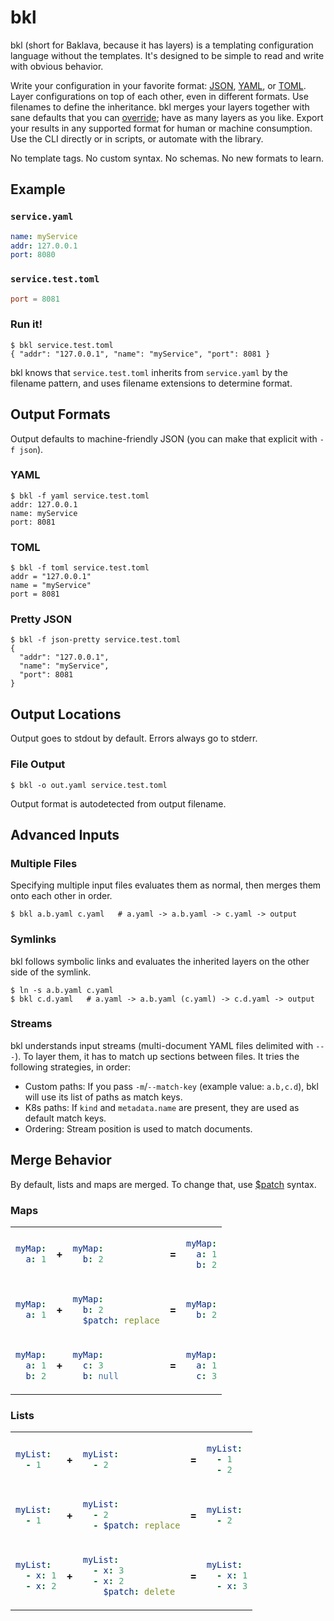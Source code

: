 # bkl

bkl (short for Baklava, because it has layers) is a templating configuration language without the templates. It's designed to be simple to read and write with obvious behavior.

Write your configuration in your favorite format: [JSON](https://json.org), [YAML](https://yaml.org/), or [TOML](https://toml.io). Layer configurations on top of each other, even in different formats. Use filenames to define the inheritance. bkl merges your layers together with sane defaults that you can [override](#merge-behavior); have as many layers as you like. Export your results in any supported format for human or machine consumption. Use the CLI directly or in scripts, or automate with the library.

No template tags. No custom syntax. No schemas. No new formats to learn.

## Example

### `service.yaml`
```yaml
name: myService
addr: 127.0.0.1
port: 8080
```

### `service.test.toml`
```toml
port = 8081
```

### Run it!
```console
$ bkl service.test.toml
{ "addr": "127.0.0.1", "name": "myService", "port": 8081 }
```

bkl knows that `service.test.toml` inherits from `service.yaml` by the filename pattern, and uses filename extensions to determine format.

## Output Formats

Output defaults to machine-friendly JSON (you can make that explicit with `-f json`).

### YAML
```console
$ bkl -f yaml service.test.toml
addr: 127.0.0.1
name: myService
port: 8081
```

### TOML
```console
$ bkl -f toml service.test.toml
addr = "127.0.0.1"
name = "myService"
port = 8081
```

### Pretty JSON
```console
$ bkl -f json-pretty service.test.toml
{
  "addr": "127.0.0.1",
  "name": "myService",
  "port": 8081
}
```

## Output Locations

Output goes to stdout by default. Errors always go to stderr.

### File Output
```console
$ bkl -o out.yaml service.test.toml
```

Output format is autodetected from output filename.

## Advanced Inputs

### Multiple Files

Specifying multiple input files evaluates them as normal, then merges them onto each other in order.

```console
$ bkl a.b.yaml c.yaml   # a.yaml -> a.b.yaml -> c.yaml -> output
```

### Symlinks

bkl follows symbolic links and evaluates the inherited layers on the other side of the symlink.

```console
$ ln -s a.b.yaml c.yaml
$ bkl c.d.yaml   # a.yaml -> a.b.yaml (c.yaml) -> c.d.yaml -> output

```

### Streams

bkl understands input streams (multi-document YAML files delimited with `---`). To layer them, it has to match up sections between files. It tries the following strategies, in order:
* Custom paths: If you pass `-m`/`--match-key` (example value: `a.b,c.d`), bkl will use its list of paths as match keys.
* K8s paths: If `kind` and `metadata.name` are present, they are used as default match keys.
* Ordering: Stream position is used to match documents.

## Merge Behavior

By default, lists and maps are merged. To change that, use [$patch](https://github.com/edgarsandi/Kubernetes/blob/master/docs/devel/api-conventions.md#strategic-merge-patch) syntax.

### Maps

<table>
  
<tr>

<td>

```yaml
myMap:
  a: 1
```
</td>

<td>

**+**
</td>

<td>

```yaml
myMap:
  b: 2
```
</td>

<td>

**=**
</td>

<td>

```yaml
myMap:
  a: 1
  b: 2
```
</td>

</tr>

<tr></tr>

<tr>

<td>

```yaml
myMap:
  a: 1
```
</td>

<td>

**+**
</td>

<td>

```yaml
myMap:
  b: 2
  $patch: replace
```
</td>

<td>

**=**
</td>

<td>

```yaml
myMap:
  b: 2
```
</td>

</tr>

<tr></tr>

<tr>

<td>

```yaml
myMap:
  a: 1
  b: 2
```
</td>

<td>

**+**
</td>

<td>

```yaml
myMap:
  c: 3
  b: null
```
</td>

<td>

**=**
</td>

<td>

```yaml
myMap:
  a: 1
  c: 3
```
</td>

</tr>

</table>

### Lists

<table>
  
<tr>

<td>

```yaml
myList:
  - 1
```
</td>

<td>

**+**
</td>

<td>

```yaml
myList:
  - 2
```
</td>

<td>

**=**
</td>

<td>

```yaml
myList:
  - 1
  - 2
```
</td>

</tr>

<tr></tr>

<tr>

<td>

```yaml
myList:
  - 1
```
</td>

<td>

**+**
</td>

<td>

```yaml
myList:
  - 2
  - $patch: replace
```
</td>

<td>

**=**
</td>

<td>

```yaml
myList:
  - 2
```
</td>

</tr>

<tr></tr>

<tr>

<td>

```yaml
myList:
  - x: 1
  - x: 2
```
</td>

<td>

**+**
</td>

<td>

```yaml
myList:
  - x: 3
  - x: 2
    $patch: delete
```
</td>

<td>

**=**
</td>

<td>

```yaml
myList:
  - x: 1
  - x: 3
```
</td>

</tr>

</table>
